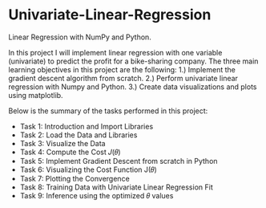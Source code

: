 # Univariate-Linear-Regression
Linear Regression with NumPy and Python.

In this project I will implement linear regression with one variable (univariate) to predict the profit for a bike-sharing company.
The three main learning objectives in this project are the following:
1.) Implement the gradient descent algorithm from scratch.
2.) Perform univariate linear regression with Numpy and Python.
3.) Create data visualizations and plots using matplotlib.

Below is the summary of the tasks performed in this project:
- Task 1: Introduction and Import Libraries
- Task 2: Load the Data and Libraries
-	Task 3: Visualize the Data
-	Task 4: Compute the Cost 𝐽(𝜃)
-	Task 5: Implement Gradient Descent from scratch in Python
-	Task 6: Visualizing the Cost Function J(𝜃)
-	Task 7: Plotting the Convergence
-	Task 8: Training Data with Univariate Linear Regression Fit
-	Task 9: Inference using the optimized 𝜃 values
